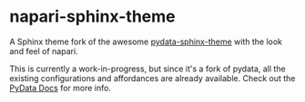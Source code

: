 # napari-sphinx-theme

A Sphinx theme fork of the awesome
[pydata-sphinx-theme](https://github.com/pydata/pydata-sphinx-theme)  with the
look and feel of napari.

This is currently a work-in-progress, but since it's a fork of pydata, all the
existing configurations and affordances are already available. Check out the
[PyData Docs](https://pydata-sphinx-theme.readthedocs.io/en/latest/) for more
info.
